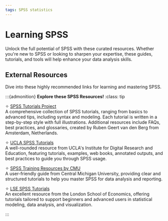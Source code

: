 ```yaml
---
tags: SPSS statistics
---
```


# Learning SPSS

Unlock the full potential of SPSS with these curated resources. Whether you're new to SPSS or looking to sharpen your expertise, these guides, tutorials, and tools will help enhance your data analysis skills.

## External Resources
Dive into these highly recommended links for learning and mastering SPSS.

:::{admonition} **Explore these SPSS Resources!**
:class: tip  

✧ [SPSS Tutorials Project](https://www.spss-tutorials.com/)  
A comprehensive collection of SPSS tutorials, ranging from basics to advanced tips, including syntax and modeling. Each tutorial is written in a step-by-step style with full illustrations. Additional resources include FAQs, best practices, and glossaries, created by Ruben Geert van den Berg from Amsterdam, Netherlands.

✧ [UCLA SPSS Tutorials](https://stats.oarc.ucla.edu/spss/)  
A well-rounded resource from UCLA's Institute for Digital Research and Education, featuring tutorials, examples, web books, annotated outputs, and best practices to guide you through SPSS usage.

✧ [SPSS Training Resources by CMU](http://calcnet.mth.cmich.edu/org/spss/toc.htm)  
A user-friendly guide from Central Michigan University, providing clear and structured tutorials to help you master SPSS for data analysis and reporting.

✧ [LSE SPSS Tutorials](https://www.lse.ac.uk/Methodology/Software-tutorials/SPSS-tutorials)  
An excellent resource from the London School of Economics, offering tutorials tailored to support beginners and advanced users in statistical modeling, data analysis, and visualization.

:::


